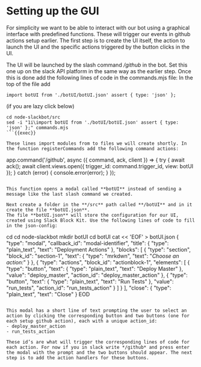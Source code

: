 # Setting up the GUI

For simplicity we want to be able to interact with our bot using a graphical interface with predefined functions. These will trigger our events in github actions setup earlier. The first step is to create the UI itself, the action to launch the UI and the specific actions triggered by the button clicks in the UI.

The UI will be launched by the slash command */github* in the bot. Set this one up on the slack API platform in the same way as the earlier step. Once this is done add the following lines of code in the commands.mjs file:
In the top of the file add

```
import botUI from './botUI/botUI.json' assert { type: 'json' };
```
(if you are lazy click below)

```
cd node-slackbot/src
sed -i "1i\import botUI from './botUI/botUI.json' assert { type: 'json' };" commands.mjs
```{{exec}}

These lines import modules from to files we will create shortly. In the function registerCommands add the following command actions:

```
app.command('/github', async ({ command, ack, client }) => {
        try {
            await ack();
            await client.views.open({
                trigger_id: command.trigger_id,
                view: botUI
            });
        }
        catch (error) {
            console.error(error);
        }
    });
``` 

This function opens a modal called **botUI** instead of sending a message like the last slash command we created.

Next create a folder in the **/src** path called **/botUI** and in it create the file **botUI.json**. 
The file **botUI.json** will store the configuration for our UI, created using Slack Block Kit. Use the following lines of code to fill in the json-config:

```
cd
cd node-slackbot
mkdir botUI
cd botUI
cat << 'EOF' > botUI.json
{
    "type": "modal",
    "callback_id": "modal-identifier",
    "title": {
      "type": "plain_text",
      "text": "Deployment Actions"
    },
    "blocks": [
      {
        "type": "section",
        "block_id": "section-1",
        "text": {
          "type": "mrkdwn",
          "text": "*Choose an action:*"
        }
      },
      {
        "type": "actions",
        "block_id": "actionblock-1",
        "elements": [
          {
            "type": "button",
            "text": {
              "type": "plain_text",
              "text": "Deploy Master"
            },
            "value": "deploy_master",
            "action_id": "deploy_master_action"
          },
          {
            "type": "button",
            "text": {
              "type": "plain_text",
              "text": "Run Tests"
            },
            "value": "run_tests",
            "action_id": "run_tests_action"
          }
        ]
      }
    ],
    "close": {
      "type": "plain_text",
      "text": "Close"
    }
EOD
```{{exec}}

This modal has a short line of text prompting the user to select an action by clicking the corresponding button and two buttons (one for each setup github action), each with a unique action_id:
- deploy_master_action
- run_tests_action

These id’s are what will trigger the corresponding lines of code for each action. For now if you in slack write */github* and press enter the modal with the prompt and the two buttons should appear. The next step is to add the action handlers for these buttons.
